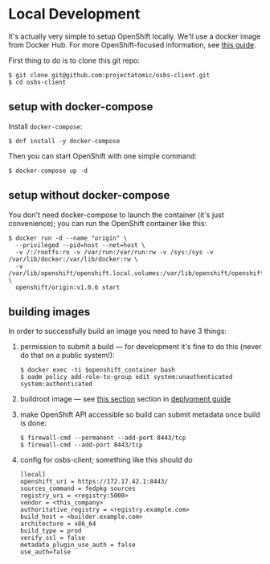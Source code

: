 # Local Development

It's actually very simple to setup OpenShift locally. We'll use a docker image from Docker Hub. For more OpenShift-focused information, see [this guide](https://docs.openshift.org/latest/getting_started/administrators.html).

First thing to do is to clone this git repo:

```
$ git clone git@github.com:projectatomic/osbs-client.git
$ cd osbs-client
```


## setup with docker-compose

Install `docker-compose`:

```
$ dnf install -y docker-compose
```

Then you can start OpenShift with one simple command:

```
$ docker-compose up -d
```


## setup without docker-compose

You don't need docker-compose to launch the container (it's just convenience); you can run the OpenShift container like this:

```
$ docker run -d --name "origin" \
  --privileged --pid=host --net=host \
  -v /:/rootfs:ro -v /var/run:/var/run:rw -v /sys:/sys -v /var/lib/docker:/var/lib/docker:rw \
  -v /var/lib/openshift/openshift.local.volumes:/var/lib/openshift/openshift.local.volumes \
  openshift/origin:v1.0.6 start
```


## building images

In order to successfully build an image you need to have 3 things:

1. permission to submit a build — for development it's fine to do this (never do that on a public system!):
    ```
    $ docker exec -ti $openshift_container bash
    $ oadm policy add-role-to-group edit system:unauthenticated system:authenticated
    ```


2. buildroot image — see [this section](https://github.com/projectatomic/osbs-client/blob/master/docs/osbs_instance_setup.md#atomic-reactor) section in [deplyoment guide](https://github.com/projectatomic/osbs-client/blob/master/docs/osbs_instance_setup.md)

3. make OpenShift API accessible so build can submit metadata once build is done:
    ```
    $ firewall-cmd --permanent --add-port 8443/tcp
    $ firewall-cmd --add-port 8443/tcp
    ```

4. config for osbs-client; something like this should do
    ```
    [local]
    openshift_uri = https://172.17.42.1:8443/
    sources_command = fedpkg sources
    registry_uri = <registry:5000>
    vendor = <this_company>
    authoritative_registry = <registry.example.com>
    build_host = <builder.example.com>
    architecture = x86_64
    build_type = prod
    verify_ssl = false
    metadata_plugin_use_auth = false
    use_auth=false
    ```
